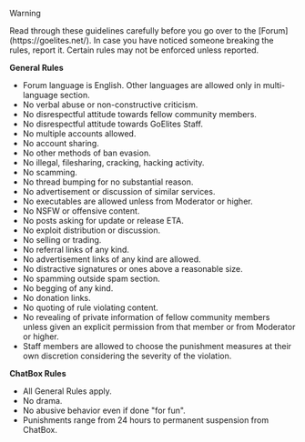 <div class="admonition warning">
<p class="first admonition-title">Warning</p>
<p class="last">Read through these guidelines carefully before you go over to the [Forum](https://goelites.net/). In case you have noticed someone breaking the rules, report it. Certain rules may not be enforced unless reported.</p>
</div>

**General Rules**

- Forum language is English. Other languages are allowed only in multi-language section.
- No verbal abuse or non-constructive criticism.
- No disrespectful attitude towards fellow community members.
- No disrespectful attitude towards GoElites Staff.
- No multiple accounts allowed. 
- No account sharing.
- No other methods of ban evasion.
- No illegal, filesharing, cracking, hacking activity.
- No scamming.
- No thread bumping for no substantial reason.
- No advertisement or discussion of similar services.
- No executables are allowed unless from Moderator or higher.
- No NSFW or offensive content.
- No posts asking for update or release ETA.
- No exploit distribution or discussion.
- No selling or trading.
- No referral links of any kind.
- No advertisement links of any kind are allowed.
- No distractive signatures or ones above a reasonable size. 
- No spamming outside spam section.
- No begging of any kind.
- No donation links.
- No quoting of rule violating content.
- No revealing of private information of fellow community members unless given an explicit permission from that member or from Moderator or higher.
- Staff members are allowed to choose the punishment measures at their own discretion considering the severity of the violation.

**ChatBox Rules** 

- All General Rules apply.
- No drama.
- No abusive behavior even if done "for fun".
- Punishments range from 24 hours to permanent suspension from ChatBox.
 
